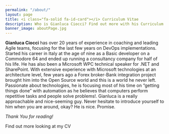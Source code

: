 ```yaml
---
permalink: "/about/"
layout: page
title: <i class="fa-solid fa-id-card"></i> Curriculum Vitae
description: Who is Gianluca Ciocci? Find out more with his Curriculum Vitae 
banner_image: aboutPage.jpg
---
```


**Gianluca Ciocci** has over 20 years of experience in coaching and leading Agile teams, focusing for the last few years on DevOps implementations.  
Started his career in Italy at the age of nine as a Basic developer on a Commodore 64 and ended up running a consultancy company for half of his life. He has also been a Microsoft WPC technical speaker for .NET and SharePoint. With extensive experience with Microsoft technologies at an architecture level, few years ago a Forex broker-Bank integration project brought him into the Open Source world and this is a world he never left. Passionate about technologies, he is focusing most of his time on “getting things done” with automation as he believes that computers perform repetitive tasks and people solve problems!.
Gianluca is a really approachable and nice-seeming guy. 
Never hesitate to introduce yourself to him when you are around, okay? He is nice. Promise.



*Thank You for reading!*

<i class="fa-solid fa-id-card"></i> Find out more looking at my CV
